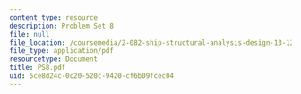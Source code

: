 ```yaml
---
content_type: resource
description: Problem Set 8
file: null
file_location: /coursemedia/2-082-ship-structural-analysis-design-13-122-spring-2003/5ce8d24c0c20520c9420cf6b09fcec04_PS8.pdf
file_type: application/pdf
resourcetype: Document
title: PS8.pdf
uid: 5ce8d24c-0c20-520c-9420-cf6b09fcec04
---
```

